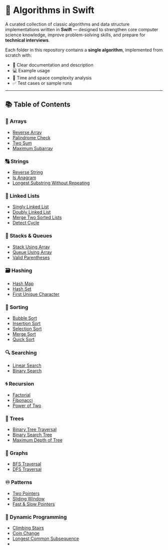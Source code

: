 # 🧠 Algorithms in Swift

A curated collection of classic algorithms and data structure implementations written in **Swift** — designed to strengthen core computer science knowledge, improve problem-solving skills, and prepare for **technical interviews**.

Each folder in this repository contains a **single algorithm**, implemented from scratch with:
- 📄 Clear documentation and description
- 💻 Example usage
- 🧩 Time and space complexity analysis
- ✅ Test cases or sample runs

---

## 📚 Table of Contents

### 🔢 Arrays
- [Reverse Array](arrays/reverse_array)
- [Palindrome Check](arrays/palindrome_check)
- [Two Sum](arrays/two_sum)
- [Maximum Subarray](arrays/max_subarray)

### 🔠 Strings
- [Reverse String](strings/reverse_string)
- [Is Anagram](strings/is_anagram)
- [Longest Substring Without Repeating](strings/longest_substring_without_repeating)

### 🔗 Linked Lists
- [Singly Linked List](linked_list/singly_linked_list)
- [Doubly Linked List](linked_list/doubly_linked_list)
- [Merge Two Sorted Lists](linked_list/merge_two_sorted_lists)
- [Detect Cycle](linked_list/detect_cycle)

### 🧱 Stacks & Queues
- [Stack Using Array](stacks_queues/stack_using_array)
- [Queue Using Array](stacks_queues/queue_using_array)
- [Valid Parentheses](stacks_queues/valid_parentheses)

### 🗃️ Hashing
- [Hash Map](hash/hash_map)
- [Hash Set](hash/hash_set)
- [First Unique Character](hash/first_unique_character)

### 🔄 Sorting
- [Bubble Sort](sorting/bubble_sort)
- [Insertion Sort](sorting/insertion_sort)
- [Selection Sort](sorting/selection_sort)
- [Merge Sort](sorting/merge_sort)
- [Quick Sort](sorting/quick_sort)

### 🔍 Searching
- [Linear Search](searching/linear_search)
- [Binary Search](searching/binary_search)

### 🌀 Recursion
- [Factorial](recursion/factorial)
- [Fibonacci](recursion/fibonacci)
- [Power of Two](recursion/power_of_two)

### 🌳 Trees
- [Binary Tree Traversal](trees/binary_tree_traversal)
- [Binary Search Tree](trees/binary_search_tree)
- [Maximum Depth of Tree](trees/max_depth_of_tree)

### 🧭 Graphs
- [BFS Traversal](graphs/bfs_traversal)
- [DFS Traversal](graphs/dfs_traversal)

### ♾️ Patterns
- [Two Pointers](patterns/two_pointers)
- [Sliding Window](patterns/sliding_window)
- [Fast & Slow Pointers](patterns/fast_slow_pointers)

### 🧮 Dynamic Programming
- [Climbing Stairs](dynamic_programming/climbing_stairs)
- [Coin Change](dynamic_programming/coin_change)
- [Longest Common Subsequence](dynamic_programming/longest_common_subsequence)
- 
